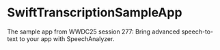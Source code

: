 # SwiftTranscriptionSampleApp
The sample app from WWDC25 session 277: Bring advanced speech-to-text to your app with SpeechAnalyzer.
